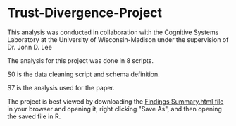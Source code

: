 # Trust-Divergence-Project

This analysis was conducted in collaboration with the Cognitive Systems Laboratory at the University of Wisconsin-Madison under the supervision of Dr. John D. Lee

The analysis for this project was done in 8 scripts.

S0 is the data cleaning script and schema definition.

S7 is the analysis used for the paper.

The project is best viewed by downloading the [Findings Summary.html file](https://github.com/snoejovich/Trust-Divergence-Project/blob/main/FindingsSummary.nb.html) in your browser and opening it, right clicking "Save As", and then opening the saved file in R.

